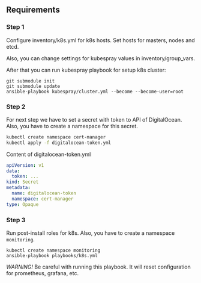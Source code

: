 ## Requirements

### Step 1

Configure inventory/k8s.yml for k8s hosts. Set hosts for masters, nodes and etcd.

Also, you can change settings for kubespray values in inventory/group_vars.

After that you can run kubespray playbook for setup k8s cluster:

```shell script
git submodule init
git submodule update
ansible-playbook kubespray/cluster.yml --become --become-user=root
```

### Step 2

For next step we have to set a secret with token to API of DigitalOcean. Also, you have to create a namespace for this secret.

```bash
kubectl create namespace cert-manager
kubectl apply -f digitalocean-token.yml
```

Content of digitalocean-token.yml
```yaml
apiVersion: v1
data:
  token: ...
kind: Secret
metadata:
  name: digitalocean-token
  namespace: cert-manager
type: Opaque
```

### Step 3

Run post-install roles for k8s. Also, you have to create a namespace `monitoring`.

```shell script
kubectl create namespace monitoring
ansible-playbook playbooks/k8s.yml 
```

*WARNING!* Be careful with running this playbook. It will reset configuration for prometheus, grafana, etc.
